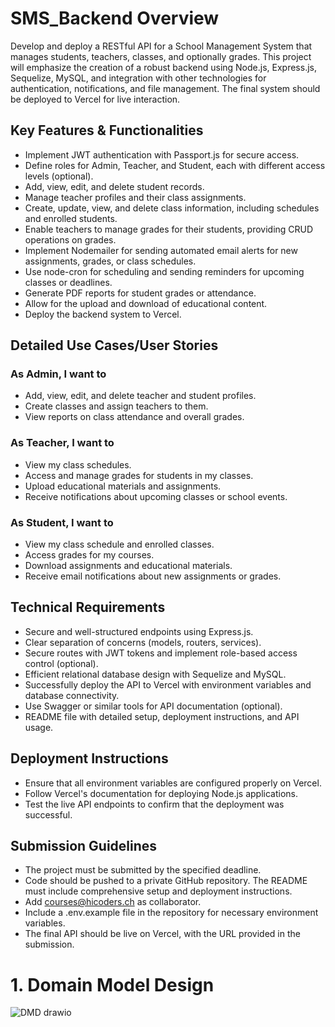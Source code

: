 # SMS_Backend Overview
Develop and deploy a RESTful API for a School Management System that manages students, teachers, classes, and optionally grades. This project will emphasize the creation of a robust backend using Node.js, Express.js, Sequelize, MySQL, and integration with other technologies for authentication, notifications, and file management. The final system should be deployed to Vercel for live interaction.

## Key Features & Functionalities
* Implement JWT authentication with Passport.js for secure access.
* Define roles for Admin, Teacher, and Student, each with different access levels (optional).
* Add, view, edit, and delete student records.
* Manage teacher profiles and their class assignments.
* Create, update, view, and delete class information, including schedules and enrolled students.
* Enable teachers to manage grades for their students, providing CRUD operations on grades.
* Implement Nodemailer for sending automated email alerts for new assignments, grades, or class schedules.
* Use node-cron for scheduling and sending reminders for upcoming classes or deadlines.
* Generate PDF reports for student grades or attendance.
* Allow for the upload and download of educational content.
* Deploy the backend system to Vercel.

## Detailed Use Cases/User Stories
### As Admin, I want to
* Add, view, edit, and delete teacher and student profiles.
* Create classes and assign teachers to them.
* View reports on class attendance and overall grades.
### As Teacher, I want to
* View my class schedules.
* Access and manage grades for students in my classes.
* Upload educational materials and assignments.
* Receive notifications about upcoming classes or school events.
### As Student, I want to
* View my class schedule and enrolled classes.
* Access grades for my courses.
* Download assignments and educational materials.
* Receive email notifications about new assignments or grades.
## Technical Requirements
* Secure and well-structured endpoints using Express.js.
* Clear separation of concerns (models, routers, services).
* Secure routes with JWT tokens and implement role-based access control (optional).
* Efficient relational database design with Sequelize and MySQL.
* Successfully deploy the API to Vercel with environment variables and database connectivity.
* Use Swagger or similar tools for API documentation (optional).
* README file with detailed setup, deployment instructions, and API usage.
## Deployment Instructions
* Ensure that all environment variables are configured properly on Vercel.
* Follow Vercel's documentation for deploying Node.js applications.
* Test the live API endpoints to confirm that the deployment was successful.
## Submission Guidelines
* The project must be submitted by the specified deadline.
* Code should be pushed to a private GitHub repository. The README must include comprehensive setup and deployment instructions.
* Add courses@hicoders.ch as collaborator.
* Include a .env.example file in the repository for necessary environment variables.
* The final API should be live on Vercel, with the URL provided in the submission.

# 1. Domain Model Design
![DMD drawio](https://github.com/KonstancjaMG/SMS_Backend/assets/143395555/726a071b-e9f2-45ab-9257-c4cac3ed31aa)
